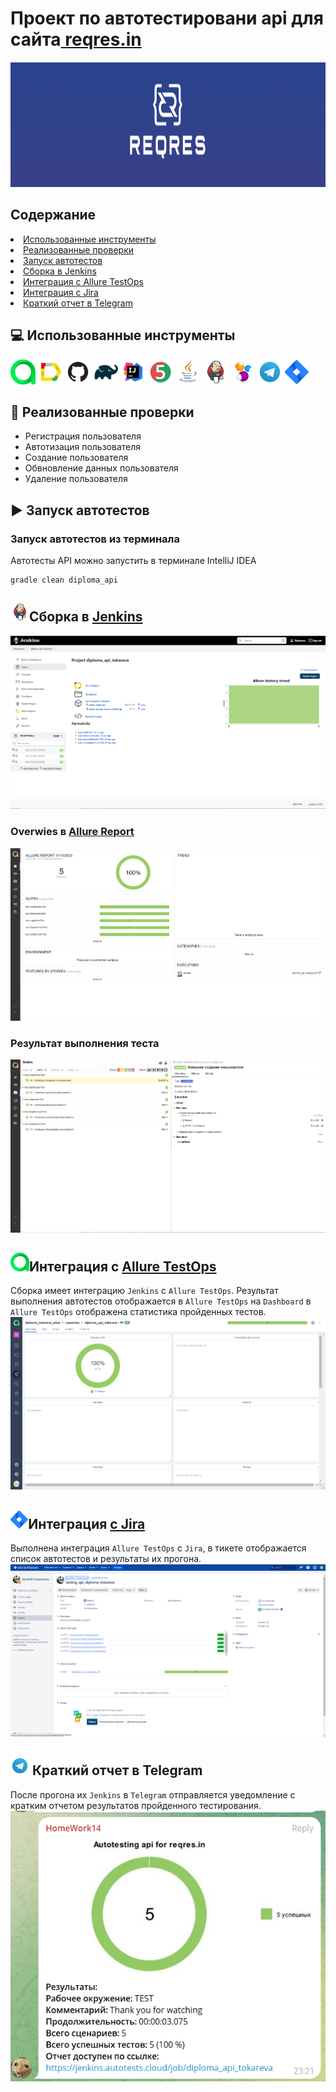<h1><a>Проект по автотестировани api для сайта</a><a href="https://reqres.in/"> reqres.in </a></h1>
  <a><img src="https://github.com/Toalra/diplima_api/blob/master/src/test/resources/media/logs/logo.png" wight="200" height="200"/></a> 
  
<h2>Содержание</h2>
<li><a href="#-%D0%B8%D1%81%D0%BF%D0%BE%D0%BB%D1%8C%D0%B7%D0%BE%D0%B2%D0%B0%D0%BD%D0%BD%D1%8B%D0%B5-%D0%B8%D0%BD%D1%81%D1%82%D1%80%D1%83%D0%BC%D0%B5%D0%BD%D1%82%D1%8B">Использованные инструменты</a></li>
<li><a href="#-%D1%80%D0%B5%D0%B0%D0%BB%D0%B8%D0%B7%D0%BE%D0%B2%D0%B0%D0%BD%D0%BD%D1%8B%D0%B5-%D0%BF%D1%80%D0%BE%D0%B2%D0%B5%D1%80%D0%BA%D0%B8">Реализованные проверки</a></li>
<li><a href="#%EF%B8%8F-%D0%B7%D0%B0%D0%BF%D1%83%D1%81%D0%BA-%D0%B0%D0%B2%D1%82%D0%BE%D1%82%D0%B5%D1%81%D1%82%D0%BE%D0%B2">Запуск автотестов</a></li>
<li><a href="#%D1%81%D0%B1%D0%BE%D1%80%D0%BA%D0%B0-%D0%B2----jenkins">Сборка в Jenkins</a></li>
<li><a href="#%D0%B8%D0%BD%D1%82%D0%B5%D0%B3%D1%80%D0%B0%D1%86%D0%B8%D1%8F-%D1%81---allure-testops-">Интеграция с Allure TestOps</a></li>
<li><a href="#%D0%B8%D0%BD%D1%82%D0%B5%D0%B3%D1%80%D0%B0%D1%86%D0%B8%D1%8F--%D1%81-jira">Интеграция с Jira</a></li>
<li><a href="#--%D0%BA%D1%80%D0%B0%D1%82%D0%BA%D0%B8%D0%B9-%D0%BE%D1%82%D1%87%D0%B5%D1%82-%D0%B2-telegram">Краткий отчет в Telegram</a></li>

<h2 tabindex="-1" id="user-content-computer-использованный-стек-технологий" dir="auto">💻 Использованные инструменты</h2>
  <a class="heading-link" href="#computer-использованный-стек-технологий"></a>
<a target="_blank" rel="noopener noreferrer" href="https://github.com/Toalra/diplima_api/blob/master/src/test/resources/media/logs/AllureTestOps.svg"><img  src="https://github.com/Toalra/diplima_api/blob/master/src/test/resources/media/logs/AllureTestOps.svg" wight="40" height="40"/></a>
<a target="_blank" rel="noopener noreferrer" href="https://github.com/Toalra/diplima_api/blob/master/src/test/resources/media/logs/Allure_Report.svg"><img src="https://github.com/Toalra/diplima_api/blob/master/src/test/resources/media/logs/Allure_Report.svg" wight="40" height="40"/></a>
<a target="_blank" rel="noopener noreferrer" href="https://github.com/Toalra/diplima_api/blob/master/src/test/resources/media/logs/GitHub.svg"><img src="https://github.com/Toalra/diplima_api/blob/master/src/test/resources/media/logs/GitHub.svg" wight="40" height="40"/></a>
<a target="_blank" rel="noopener noreferrer" href="https://github.com/Toalra/diplima_api/blob/master/src/test/resources/media/logs/Gradle.svg"><img src="https://github.com/Toalra/diplima_api/blob/master/src/test/resources/media/logs/Gradle.svg" wight="40" height="40"/></a>
<a target="_blank" rel="noopener noreferrer" href="https://github.com/Toalra/diplima_api/blob/master/src/test/resources/media/logs/Intelij_IDEA.svg"><img src="https://github.com/Toalra/diplima_api/blob/master/src/test/resources/media/logs/Intelij_IDEA.svg" wight="40" height="40"/></a>
<a target="_blank" rel="noopener noreferrer" href="https://github.com/Toalra/diplima_api/blob/master/src/test/resources/media/logs/JUnit5.svg"><img src="https://github.com/Toalra/diplima_api/blob/master/src/test/resources/media/logs/JUnit5.svg" wight="40" height="40"/></a>
<a target="_blank" rel="noopener noreferrer" href="https://github.com/Toalra/diplima_api/blob/master/src/test/resources/media/logs/Java.svg"><img src="https://github.com/Toalra/diplima_api/blob/master/src/test/resources/media/logs/Java.svg" wight="40" height="40"/></a>
<a target="_blank" rel="noopener noreferrer" href="https://github.com/Toalra/diplima_api/blob/master/src/test/resources/media/logs/Jenkins.svg"><img src="https://github.com/Toalra/diplima_api/blob/master/src/test/resources/media/logs/Jenkins.svg" wight="40" height="40"/></a>
<a target="_blank" rel="noopener noreferrer" href="https://github.com/Toalra/diplima_api/blob/master/src/test/resources/media/logs/Selenide.svg"><img src="https://github.com/Toalra/diplima_api/blob/master/src/test/resources/media/logs/Selenide.svg" wight="40" height="40"/></a>
<a target="_blank" rel="noopener noreferrer" href="https://github.com/Toalra/diplima_api/blob/master/src/test/resources/media/logs/Telegram.svg"><img src="https://github.com/Toalra/diplima_api/blob/master/src/test/resources/media/logs/Telegram.svg" wight="40" height="40"/></a>
<a target="_blank" rel="noopener noreferrer" href="https://github.com/Toalra/diplima_api/blob/master/src/test/resources/media/logs/Jira.svg"><img src="https://github.com/Toalra/diplima_api/blob/master/src/test/resources/media/logs/Jira.svg" wight="40" height="40"/></a>

<h2>🏁 Реализованные проверки</h2>
<a class="heading-link" href="#-реализованные-проверки"></a>

* Регистрация пользователя
* Автотизация пользователя
* Создание пользователя
* Обвновление данных пользователя
* Удаление пользователя

<h2>▶️ Запуск автотестов</h2>
<h3>Запуск автотестов из терминала</h3>
Автотесты API можно запустить в терминале IntelliJ IDEA

```
gradle clean diploma_api
```

<h2><img src="https://github.com/Toalra/diplima_api/blob/master/src/test/resources/media/logs/Jenkins.svg" wight="30" height="30"/><a>Сборка в </a>
  <a href="https://jenkins.autotests.cloud/job/diploma_api_tokareva"> Jenkins</a></h2>
  <a class="heading-link" href="#-сборка-в-jenkins"></a>
<a title="jenkinsReport"><img  src="https://github.com/Toalra/diplima_api/blob/master/src/test/resources/media/results/commonJenkinsResult.png" style="max-width: 100%;"/></a>
<h3><a>Overwies в </a>
<a href="https://jenkins.autotests.cloud/job/diploma_api_tokareva/3/allure/">Allure Report</a></h3>
<a href=""><img  src="https://github.com/Toalra/diplima_api/blob/master/src/test/resources/media/results/jenkinsAllureReport.png" style="max-width: 100%;"/></a>

<h3>Результат выполнения теста</h3>
<a title="allureResults"><img  src="https://github.com/Toalra/diplima_api/blob/master/src/test/resources/media/results/jenkinsResult.png" style="max-width: 100%;"/></a>

<h2><img  src="https://github.com/Toalra/diplima_api/blob/master/src/test/resources/media/logs/AllureTestOps.svg" wight="30" height="30"/><a>Интеграция с </a>
  <a href="https://allure.autotests.cloud/launch/31925">Allure TestOps </a></h2>
      
Сборка имеет интеграцию `Jenkins` с `Allure TestOps`. Результат выполнения автотестов отображается в `Allure TestOps` на `Dashboard` в `Allure TestOps` отображена статистика пройденных тестов.
<img  src="https://github.com/Toalra/diplima_api/blob/master/src/test/resources/media/results/testOpsResult.png" style="max-width: 100%;"/>

<h2><img src="https://github.com/Toalra/diplima_api/blob/master/src/test/resources/media/logs/Jira.svg" wight="30" height="30"/><a>Интеграция</a>
  <a href="https://jira.autotests.cloud/browse/HOMEWORK-952">с Jira</a></h2>

Выполнена интеграция `Allure TestOps` с `Jira`, в тикете отображается список автотестов и результаты их прогона.
<img  src="https://github.com/Toalra/diplima_api/blob/master/src/test/resources/media/results/jiraResult.png" style="max-width: 100%;"/>

<h2><img src="https://github.com/Toalra/diplima_api/blob/master/src/test/resources/media/logs/Telegram.svg" wight="30" height="30"/>  Краткий отчет в Telegram</h2>

После прогона их `Jenkins` в `Telegram` отправляется уведомление с кратким отчетом результатов пройденного тестирования.
<a> <img  src="https://github.com/Toalra/diplima_api/blob/master/src/test/resources/media/results/telegramResult.png" style="max-width: 100%;"/></a>
